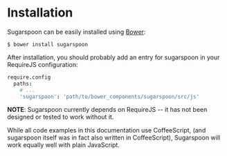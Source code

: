 Installation
============

Sugarspoon can be easily installed using [Bower][bower]:

    $ bower install sugarspoon

After installation, you should probably add an entry for sugarspoon in your RequireJS configuration:

```coffee
require.config
  paths:
    # ...
    'sugarspoon': 'path/to/bower_components/sugarspoon/src/js'
```

**NOTE**: Sugarspoon currently depends on RequireJS -- it has not been designed or tested to work without it.

While all code examples in this documentation use CoffeeScript, (and sugarspoon itself was in fact also written in CoffeeScript), Sugarspoon will work equally well with plain JavaScript.

[bower]: http://bower.io
